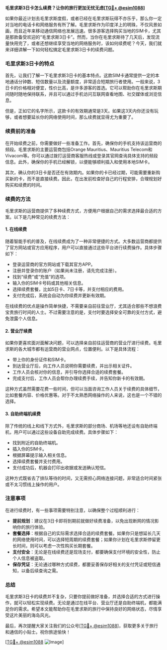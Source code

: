 **毛里求斯3日卡怎么续费？让你的旅行更加无忧无虑[[TG💪+ @esim1088](https://t.me/s/esim1088)]**

如果你最近计划去毛里求斯度假，或者已经在毛里求斯玩得不亦乐乎，那么你一定对当地的电话卡和网络服务有所了解。毛里求斯作为印度洋上的明珠，不仅风景如画，而且近年来移动通信网络也发展迅速。很多游客选择购买当地的SIM卡，尤其是那款备受欢迎的“毛里求斯3日卡”。然而，当你在毛里求斯待了几天后，发现流量快用完了，或者还想继续享受当地的网络服务时，该如何续费呢？今天，我们就来详细讲解一下如何轻松搞定毛里求斯3日卡的续费问题。

### **毛里求斯3日卡的特点**
首先，让我们了解一下毛里求斯3日卡的基本特点。这款SIM卡通常提供一定的本地通话分钟数、短信数量以及流量额度，非常适合短期旅行者使用。一般来说，3日卡的价格相对便宜，性价比高，是许多游客的首选。它可以帮助你在毛里求斯期间随时随地保持联系，并且可以通过手机访问互联网查看地图、社交媒体或浏览信息。

但是，正如它的名字所示，这款卡的有效期通常是3天。如果这3天内你还没有玩够，或者想要延长你的网络使用时间，那么续费就显得尤为重要了。

### **续费前的准备**
在开始续费之前，你需要做好一些准备工作。首先，确保你的手机支持该运营商的频段。毛里求斯的主要运营商包括Orange Mauritius、Mauritius Telecom和Vivacom等。你可以通过拨打运营商客服热线或登录其官网查询具体支持的频段信息。此外，确保你的手机已经解锁，以便能够顺利插入和使用本地SIM卡。

其次，确认你的3日卡是否还在有效期内。如果你的卡已经过期，可能需要重新购买新的卡，而不是直接续费。因此，在出发前检查好自己的行程安排，合理规划好购买和续费的时间。

### **续费的方法**
毛里求斯的运营商提供了多种续费方式，方便用户根据自己的需求选择最合适的方案。以下是几种常见的续费方法：

#### **1. 在线续费**
随着智能手机的普及，在线续费成为了一种非常便捷的方式。大多数运营商都提供了官方网站或官方应用程序，用户可以直接通过这些平台进行续费操作。具体步骤如下：
- 登录运营商的官方网站或下载其官方APP。
- 注册并登录你的账户（如果尚未注册，请先完成注册）。
- 找到“续费”或“充值”的选项。
- 输入你的SIM卡号码或其他相关信息。
- 选择续费套餐，比如5日卡、7日卡等，并支付相应的费用。
- 支付完成后，系统会自动为你续费并更新有效期。

在线续费的优点是操作简单快捷，不需要亲自前往营业厅，尤其适合那些不想浪费宝贵旅行时间的人士。不过需要注意的是，支付时要选择安全可靠的支付方式，避免泄露个人信息。

#### **2. 营业厅续费**
如果你更喜欢面对面解决问题，可以选择亲自前往运营商的营业厅进行续费。毛里求斯的各大城市都有运营商的营业网点，位置便利。以下是具体流程：
- 带上你的身份证件和SIM卡。
- 到达营业厅后，向工作人员说明你需要续费，并出示相关证件。
- 工作人员会核对你的信息，并引导你选择合适的续费套餐。
- 完成支付后，工作人员会帮你办理续费手续，并告知你新卡的有效期。

这种方式虽然需要花费一些时间，但可以当面咨询工作人员关于续费的具体细节，比如套餐内容、价格优惠等。对于不太熟悉网络操作的人来说，这也是一个不错的选择。

#### **3. 自助终端机续费**
除了传统的线上和线下方式外，毛里求斯的部分商场、机场等地还设有自助终端机，用户可以通过这些设备自助完成续费。具体步骤如下：
- 找到附近的自助终端机。
- 插入你的SIM卡。
- 根据屏幕提示输入相关信息。
- 选择续费套餐并支付费用。
- 支付成功后，机器会打印出收据或发送确认短信。

这种方式既省去了排队等待的时间，又无需担心网络连接问题，非常适合时间紧张或不太习惯线上操作的用户。

### **注意事项**
在进行续费时，有一些事项需要特别注意，以确保整个过程顺利进行：
- **提前规划**：建议在3日卡即将到期前就做好续费准备，以免出现断网的情况影响你的旅行体验。
- **套餐选择**：根据自己的实际需求选择合适的续费套餐。如果你只是想延长几天的网络使用时间，可以选择短周期的续费套餐；如果你计划在毛里求斯停留更长时间，则可以考虑一次性购买长期套餐。
- **支付安全**：无论是在线续费还是现场支付，都要确保支付环境的安全性，防止个人信息被盗取。
- **保存凭证**：无论通过哪种方式续费，都要妥善保存好相关的支付凭证或短信通知，以备后续查询之需。

### **总结**
毛里求斯3日卡的续费并不复杂，只要你提前做好准备，并选择合适的方式进行操作，就可以轻松实现续费。无论是通过在线平台、营业厅还是自助终端机，都能满足你的需求。希望本文能帮助你在毛里求斯的旅行中保持良好的网络状态，尽情享受这片美丽的海岛风光。

最后，再次提醒大家关注我们的公众号[[TG💪+ @esim1088](https://t.me/s/esim1088)]，获取更多关于旅行和通信的小贴士。祝你旅途愉快！

[[TG💪+ @esim1088](https://t.me/s/esim1088) ![Image](https://i.postimg.cc/4NQfJmqS/Snipaste-2025-05-13-00-14-12.png)]